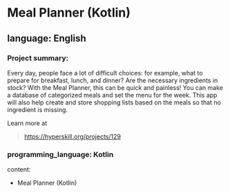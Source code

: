 
# Meal Planner (Kotlin)

## language: English

### Project summary:
<p>Every day, people face a lot of difficult choices: for example, what to prepare for breakfast, lunch, and dinner? Are the necessary ingredients in
 stock? With the Meal Planner, this can be quick and painless! You can make a database
 of categorized meals and set the menu for the week. This app will also help create
 and store shopping lists based on the meals so that no ingredient is missing.</p>


Learn more at 
>https://hyperskill.org/projects/129

### programming_language: Kotlin

content:
- Meal Planner (Kotlin)
  
